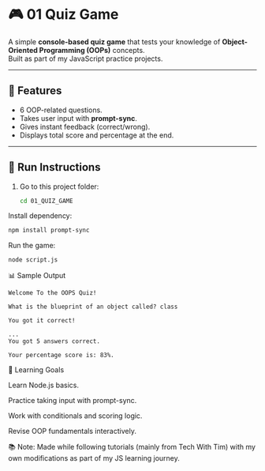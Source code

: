 # 🎮 01 Quiz Game

A simple **console-based quiz game** that tests your knowledge of **Object-Oriented Programming (OOPs)** concepts.  
Built as part of my JavaScript practice projects.

---

## 📝 Features

- 6 OOP-related questions.
- Takes user input with **prompt-sync**.
- Gives instant feedback (correct/wrong).
- Displays total score and percentage at the end.

---

## 🚀 Run Instructions
1. Go to this project folder:
   ```bash
   cd 01_QUIZ_GAME
Install dependency:

   ```bash
npm install prompt-sync
```
Run the game:
   ```bash
   node script.js
```
📊 Sample Output
```
Welcome To the OOPS Quiz!

What is the blueprint of an object called? class

You got it correct!

...
You got 5 answers correct.

Your percentage score is: 83%.
```


🎯 Learning Goals

Learn Node.js basics.

Practice taking input with prompt-sync.

Work with conditionals and scoring logic.

Revise OOP fundamentals interactively.

📚 Note: Made while following tutorials (mainly from Tech With Tim) with my own modifications as part of my JS learning journey.
